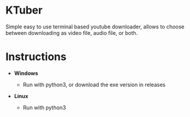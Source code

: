 # KTuber
Simple easy to use terminal based youtube downloader, allows to choose between downloading as video file, audio file, or both.

# Instructions
- **Windows**
    - Run with python3, or download the exe version in releases

- **Linux**
    - Run with python3
